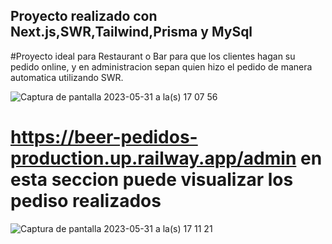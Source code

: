 
## Proyecto realizado con Next.js,SWR,Tailwind,Prisma y MySql

#Proyecto ideal para Restaurant o Bar para que los clientes hagan su pedido online, y en administracion sepan quien hizo el pedido de manera automatica utilizando SWR. 



![Captura de pantalla 2023-05-31 a la(s) 17 07 56](https://github.com/AgusMolinaCode/Beer-Pedidos/assets/105619330/72d67b6a-dedb-4031-9e2c-d71eafc3478c)

# https://beer-pedidos-production.up.railway.app/admin en esta seccion puede visualizar los pediso realizados

![Captura de pantalla 2023-05-31 a la(s) 17 11 21](https://github.com/AgusMolinaCode/Beer-Pedidos/assets/105619330/30bbc5f6-1a16-43a4-9460-bbdaf97f0deb)
